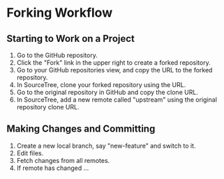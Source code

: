 # Forking Workflow

## Starting to Work on a Project

1. Go to the GitHub repository.
1. Click the "Fork" link in the upper right to create a forked repository.
1. Go to your GitHub repositories view, and copy the URL to the forked repository.
1. In SourceTree, clone your forked repository using the URL.
1. Go to the original repository in GitHub and copy the clone URL.
1. In SourceTree, add a new remote called "upstream" using the original repository
  clone URL.

## Making Changes and Committing

1. Create a new local branch, say "new-feature" and switch to it.
1. Edit files.
1. Fetch changes from all remotes.
1. If remote has changed ...
